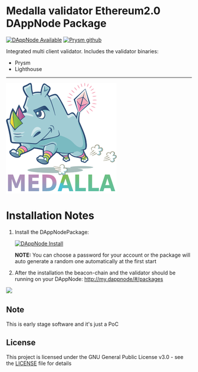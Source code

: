 # Medalla validator Ethereum2.0 DAppNode Package

[![DAppNode Available](https://img.shields.io/badge/DAppNode-Available-brightgreen.svg)](http://my.dappnode/#/installer/medalla-validator.dnp.dappnode.eth)
[![Prysm github](https://img.shields.io/badge/Prysm-Github-blue.svg)](https://prylabs.net/)

Integrated multi client validator. Includes the validator binaries:

- Prysm
- Lighthouse

---

![avatar](avatar-medalla-validator.png)

# Installation Notes

1. Install the DAppNodePackage:

   [![DAppNode Install](https://img.shields.io/badge/DAppNode-Install-blue.svg)](http://my.admin.dnp.dappnode.eth/#/installer/medalla-validator.dnp.dappnode.eth)

   **NOTE:** You can choose a password for your account or the package will auto generate a random one automatically at the first start

2. After the installation the beacon-chain and the validator should be running on your DAppNode: http://my.dappnode/#/packages

![](https://i.imgur.com/11y8pgQ.png)

## Note

This is early stage software and it's just a PoC

## License

This project is licensed under the GNU General Public License v3.0 - see the [LICENSE](LICENSE) file for details
